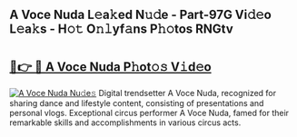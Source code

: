 ## A Voce Nuda L𝚎a𝚔ed N𝚞𝚍e - Part-97G Vi𝚍𝚎o L𝚎a𝚔s - H𝚘𝚝 O𝚗𝚕yf𝚊ns P𝚑𝚘tos RNGtv

# <h2><a href="http://kf3ycp.oniu.top/?m=A+Voce+Nuda">🔗👉 🔴 A Voce Nuda P𝚑ot𝚘𝚜 V𝚒d𝚎o</a></h2>

[![A Voce Nuda Nu𝚍e𝚜](https://i.imgur.com/0qMVB7G.gif)](http://kf3ycp.oniu.top/?m=A+Voce+Nuda)
Digital trendsetter A Voce Nuda, recognized for sharing dance and lifestyle content, consisting of presentations and personal vlogs. Exceptional circus performer A Voce Nuda, famed for their remarkable skills and accomplishments in various circus acts.  
